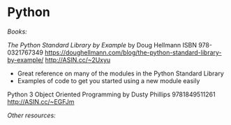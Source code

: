 Python
======

*Books:*

*The Python Standard Library by Example* by Doug Hellmann
ISBN 978-0321767349
https://doughellmann.com/blog/the-python-standard-library-by-example/
http://ASIN.cc/~2Uxyu
  - Great reference on many of the modules in the Python Standard Library
  - Examples of code to get you started using a new module easily

Python 3 Object Oriented Programming by Dusty Phillips
9781849511261
http://ASIN.cc/~EGFJm


*Other resources:*
